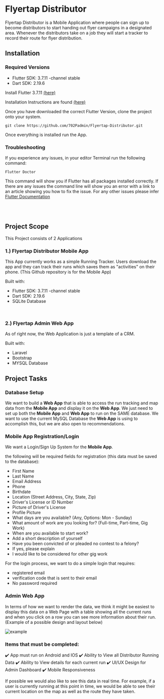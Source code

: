 # Flyertap Distributor
Flyertap Distributor is a Mobile Application where people can sign up to become distributors to start handing out flyer campaigns in a designated area. Whenever the distributors take on a job they will start a tracker to record their route for flyer distribution.



## Installation
### Required Versions
-  Flutter SDK: 3.7.11 -channel stable
-  Dart SDK: 2.19.6

Install Flutter 3.7.11 [(here)](https://docs.flutter.dev/release/archive?tab=windows)

Installation Instructions are found [(here)](https://docs.flutter.dev/get-started/install)

Once you have downloaded the correct Flutter Version, clone the project onto your system.
```
git clone https://github.com/702Padmin/Flyertap-Distributor.git
```
Once everything is installed run the App.

### Troubleshooting
If you experience any issues, in your editor Terminal run the following command:
```
Flutter Doctor
```
This command will show you if Flutter has all packages installed correctly. If there are any issues the command line will show you an error with a link to an article showing you how to fix the issue.
For any other issues please infer [Flutter Documentation](https://docs.flutter.dev/get-started/install)

<br><br>

## Project Scope
This Project consists of 2 Applications

### 1.) Flyertap Distributor Mobile App
This App currently works as a simple Running Tracker. Users download the app and they can track their runs which saves them as "activities" on their phone. (This Github repository is for the Mobile App)

Built with:
-  Flutter SDK: 3.7.11 -channel stable
-  Dart SDK: 2.19.6
-  SQLite Database
<br>

### 2.) Flyertap Admin Web App
As of right now, the Web Application is just a template of a CRM.

Built with:
-  Laravel
-  Bootstrap
-  MYSQL Database


## Project Tasks

### Database Setup
We want to build a **Web App**  that is able to access the run tracking and map data from the **Mobile App**
and display it on the **Web App**. We just need to set up both the **Mobile App** and **Web App** to run on the SAME database. We want to use the current MySQL Database the **Web App** is using to accomplish this, but we are also open to recommendations.

### Mobile App Registration/Login
We want a Login/Sign Up System  for the **Mobile App**.

the following will be required fields for registration (this data must be saved to the database): 
-  First Name
-  Last Name
-  Email Address
-  Phone
-  Birthdate
-  Location (Street Address, City, State, Zip) 
-  Driver's License or ID Number
-  Picture of Driver's License
-  Profile Picture
-  What days are you available? (Any, Options: Mon - Sunday)
-  What amount of work are you looking for? (Full-time, Part-time, Gig Work)
-  When are you available to start work?
-  Add a short description of yourself
-  Have you been convicted of or pleaded no contest to a felony?
-  If yes, please explain
-  I would like to be considered for other gig work 

For the login process, we want to do a simple login that requires:
- registered email
- verification code that is sent to their email
- No password required 


### Admin Web App
In terms of how we want to render the data, we think it might be easiest to display this data on a Web Page with a table showing all the current runs and when you click on a row you can see more information about their run. (Example of a possible design and layout below)

![example](https://github.com/702Padmin/Flyertap-Distributor/assets/57960180/ada4f1f5-0a70-4abc-b770-c1b1bba3a3ab)


### Items that must be completed:
:heavy_check_mark:  App must run on Android and IOS
:heavy_check_mark:  Ability to View all Distributor Running Data
:heavy_check_mark:  Ability to View details for each current run
:heavy_check_mark:  UI/UX Design for Admin Dashboard
:heavy_check_mark:  Mobile Responsiveness

If possible we would also like to see this data in real time. For example, if a user is currently running at this point in time, we would be able to see their current location on the map as well as the route they have taken.




<!--
## Jobs
The App Home Feed shows all the jobs available to them. These jobs will show up on their feed depending on what service areas they choose. For example, if they choose las vegas they will only see las vegas jobs on the feed. From the feed, they should be able to view job details such as:
-  Area
-  Pay
-  Flyer Amount
-  Description
-  Flyer Pickup location

These Jobs will be pulled from the database based on whatever service areas the users have selected and will be created on a Web Application so you will not need to develop anything for create these jobs you simnply pull whatever jobs are available. I will create an API endpoint (with documentation) for requesting jobs so you can pull the data and display them on the app. 

Of course, we will also need the ability to take on the job. So there should be a button where users can accept the job. Once they accept the job they will be shown the address pickup location for the Flyers and once they have the flyers. They should be able to view the job and have a button to start the distribution tracker. Once they complete it. All the tracking data should be saved to the database and we should get notified when the job is complete with a link to a report showing the route analtyics as well as the map with their route.   This brings us to the next thing, we would like to get notified whenever someone takes on a job.
-->

<!--
## Notifications
Being notified when specific things happen is a feature we also need to implement. Mainly we want notifications for two things:
-  When someone takes a job. (We need a notification that will take us to a view where we can see their profile details.)
-  When someone completes a job.
 
If possible we would like to send notifications to distributors whenever new jobs are available in their area as well as notify distributors and administrators when a distributor has left the selected area.

In terms of how this notification is sent, we would like it to be via App notifications, but if it's easier to get it done with Email or SMS  that would be fine.
-->




